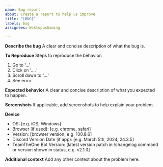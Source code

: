 ```yaml
---
name: Bug report
about: Create a report to help us improve
title: "[BUG]"
labels: bug
assignees: WoktopusGaming

---
```


**Describe the bug**
A clear and concise description of what the bug is.

**To Reproduce**
Steps to reproduce the behavior:
1. Go to '...'
2. Click on '....'
3. Scroll down to '....'
4. See error

**Expected behavior**
A clear and concise description of what you expected to happen.

**Screenshots**
If applicable, add screenshots to help explain your problem.

**Device**
 - OS: [e.g. iOS, Windows]
 - Browser (if used): [e.g. chrome, safari]
 - Version: [browser version, e.g. 100.8.6]
 - Discord Version Date (if app): [e.g. March 5th, 2024, 24.3.5]
 - TeamTheOne Bot Version: [latest version patch in /changelog command or version shown in status, e.g. v2.1.0]

**Additional context**
Add any other context about the problem here.
